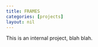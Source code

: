 ```yaml
---
title: FRAMES
categories: [projects]
layout: nil
---
```

This is an internal project, blah blah. 